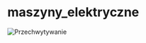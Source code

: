 # maszyny_elektryczne

![Przechwytywanie](https://github.com/faustyna77/maszyny_elektryczne/assets/110495453/92f8fa59-1a32-40d2-832c-ad34b672cf4a)
